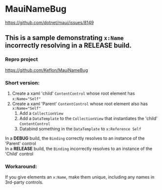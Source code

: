 # MauiNameBug

https://github.com/dotnet/maui/issues/8149

## This is a sample demonstrating `x:Name` incorrectly resolving in a RELEASE build.

### Repro project
https://github.com/Keflon/MauiNameBug

### Short version:

1. Create a xaml 'child' `ContentControl` whose root element has `x:Name="Self"`
1. Create a xaml 'Parent' `ContentControl` whose root element also has `x:Name="Self"`
    1. Add a `CollectionView`
    1. Add a `DataTemplate` to the `CollectionView` that instantiates the 'child' `ContentControl`
    1. Databind something in the `DataTemplate` to `x:Reference Self`

In a **DEBUG** build, the `Binding` correctly resolves to an instance of the 'Parent' control  
In a **RELEASE** build, the `Binding` incorrectly resolves to an instance of the 'Child' control  

### Workaround:
If you give elements an `x:Name`, make them unique, including any names in 3rd-party controls.

